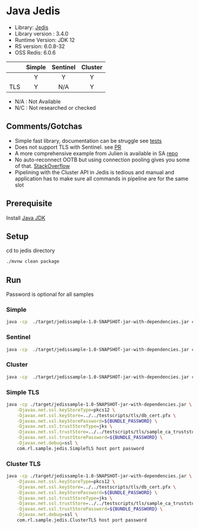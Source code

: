  # Java Jedis 
* Library: [Jedis](https://github.com/xetorthio/jedis)
* Library version : 3.4.0
* Runtime Version: JDK 12
* RS version: 6.0.8-32
* OSS Redis: 6.0.6

|     | Simple | Sentinel| Cluster|
|:--- |:---:   |:---:    |:---:   |
|     | Y      | Y       | Y      |
| TLS | Y      | N/A     | Y      |

* N/A : Not Available
* N/C : Not researched or checked

## Comments/Gotchas
* Simple fast library, documentation can be struggle see [tests](https://github.com/xetorthio/jedis/tree/master/src/test/java/redis/clients/jedis/tests)
* Does not support TLS with Sentinel. see [PR](https://github.com/xetorthio/jedis/pull/2024)
* A more comprehensive example from Julien is available in SA [repo](https://github.com/Redislabs-Solution-Architects/redconn)
* No auto-reconnect OOTB but using connection pooling gives you some of that. [StackOverflow](https://stackoverflow.com/questions/18107146/reconnection-to-redis-after-reboot)
* Pipelining with the Cluster API in Jedis is tedious and manual and application has to make sure all commands in pipeline are for the same slot 


## Prerequisite
Install [Java JDK](https://openjdk.java.net/install/index.html
)
## Setup
cd to jedis directory
```bash
./mvnw clean package
```

## Run
Password is optional for all samples

### Simple
```bash
java -cp  ./target/jedissample-1.0-SNAPSHOT-jar-with-dependencies.jar com.rl.sample.jedis.Simple host port password
```

### Sentinel
```bash
java -cp  ./target/jedissample-1.0-SNAPSHOT-jar-with-dependencies.jar com.rl.sample.jedis.Sentinel  host port service password
```

### Cluster
```bash
java -cp  ./target/jedissample-1.0-SNAPSHOT-jar-with-dependencies.jar com.rl.sample.jedis.Cluster  host port password
```

### Simple TLS
```bash
java -cp ./target/jedissample-1.0-SNAPSHOT-jar-with-dependencies.jar \
    -Djavax.net.ssl.keyStoreType=pkcs12 \
    -Djavax.net.ssl.keyStore=../../testscripts/tls/db_cert.pfx \
    -Djavax.net.ssl.keyStorePassword=${BUNDLE_PASSWORD} \
    -Djavax.net.ssl.trustStoreType=jks \
    -Djavax.net.ssl.trustStore=../../testscripts/tls/sample_ca_truststore.jks \
    -Djavax.net.ssl.trustStorePassword=${BUNDLE_PASSWORD} \
    -Djavax.net.debug=ssl \
    com.rl.sample.jedis.SimpleTLS host port password
```

### Cluster TLS
```bash
java -cp ./target/jedissample-1.0-SNAPSHOT-jar-with-dependencies.jar \
    -Djavax.net.ssl.keyStoreType=pkcs12 \
    -Djavax.net.ssl.keyStore=../../testscripts/tls/db_cert.pfx \
    -Djavax.net.ssl.keyStorePassword=${BUNDLE_PASSWORD} \
    -Djavax.net.ssl.trustStoreType=jks \
    -Djavax.net.ssl.trustStore=../../testscripts/tls/sample_ca_truststore.jks \
    -Djavax.net.ssl.trustStorePassword=${BUNDLE_PASSWORD} \
    -Djavax.net.debug=ssl \
    com.rl.sample.jedis.ClusterTLS host port password
 ```
